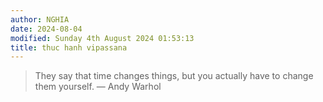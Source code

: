 ```yaml
---
author: NGHIA
date: 2024-08-04
modified: Sunday 4th August 2024 01:53:13
title: thuc hanh vipassana
---
```



> They say that time changes things, but you actually have to change them yourself.
> — Andy Warhol
